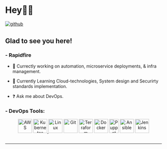 

<h1 align="left">Hey👋🏻</h1>  
<span align="left">
<a href="https://github.com/amanpandey-03" target="_blank">
<img src=https://img.shields.io/badge/github-%2324292e.svg?&style=for-the-badge&logo=github&logoColor=white alt=github style="margin-bottom: 5px;" />
</a>
</span>  

<h2>Glad to see you here!</h2>  

### - Rapidfire  

- 🔭 Currectly working on automation, microservice deployments, & infra management.
  
- 🌱 Currently Learning Cloud-technologies, System design and Securirty standards implementation.
  
- ❓ Ask me about DevOps.

### - DevOps Tools:
<div align="center">  
<a href="https://aws.amazon.com/" target="_blank"><img src="https://logodix.com/logo/34937.png" alt="AWS" align="justify" width="45" height="45" /></a>   
<a href="https://kubernetes.io/" target="_blank"><img src="https://profilinator.rishav.dev/skills-assets/kubernetes-icon.svg" alt="Kubernetes"  align="justify" width="45" height="45"</a>  
<a href="https://www.linux.org/" target="_blank"><img src="https://profilinator.rishav.dev/skills-assets/linux-original.svg" alt="Linux" align="justify" width="45" height="45" /></a>  
<a href="https://github.com/" target="_blank"><img src="https://profilinator.rishav.dev/skills-assets/git-scm-icon.svg" alt="Git" align="justify" width="45" height="45" /></a>  
<a href="https://www.terraform.io/" target="_blank"><img src="https://profilinator.rishav.dev/skills-assets/terraformio-icon.svg" alt="Terraform" align="justify" width="45" height="45" /></a>  
<a href="https://www.docker.com/" target="_blank"><img src="https://profilinator.rishav.dev/skills-assets/docker-original-wordmark.svg" alt="Docker" align="justify" width="45" height="45" /></a> 
<a href="https://www.puppet.com/" target="blank"><img src="https://upload.wikimedia.org/wikipedia/commons/thumb/9/97/Puppet_boxes_logo.svg/150px-Puppet_boxes_logo.svg.png" alt="Puppet" align="justify" width="30" height="45" /></a>  
<a href="https://www.ansible.com/" target="_blank"><img src="https://profilinator.rishav.dev/skills-assets/ansible.png" alt="Ansible" align="justify" width="45" height="45"/></a>  
<a href="https://www.jenkins.io/" target="_blank"><img src="https://profilinator.rishav.dev/skills-assets/jenkins-icon.svg" alt="Jenkins" align="justify" width="45" height="45"/></a>  
</div>
<br/>
<hr/>
<!-- pi?username=aman-affinsys&show_icons=true&hide_border=true&theme=radical) -->
